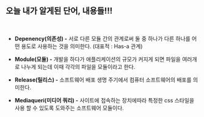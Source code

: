 ## **오늘 내가 알게된 단어, 내용들!!!**

<br>

- **Depenency(의존성) -** 서로 다른 모듈 간의 관계로써 둘 중 하나가 다른 하나를 어떤 용도로 사용하는 것을 의미한다. (대표적 : Has-a 관계)

- **Module(모듈) -** 개발을 하다가 애플리케이션의 규모가 커지게 되면 파일을 여러개로 나누게 되는데 이때 각각의 파일을 모듈이라고 한다.

- **Release(릴리스) -** 소프트웨어 배포 생명 주기에서 컴퓨터 소프트웨어의 배포를 의미한다.

- **Mediaqueri(미디어 쿼리) -** 사이트에 접속하는 장치에따라 특정한 css 스타일을 사용 할 수 있도록 도와주는 소프트웨어 모듈이다.
